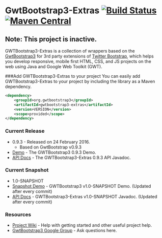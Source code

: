 # GwtBootstrap3-Extras [![Build Status](https://travis-ci.org/gwtbootstrap3/gwtbootstrap3-extras.svg?branch=master)](https://travis-ci.org/gwtbootstrap3/gwtbootstrap3-extras) [![Maven Central](https://maven-badges.herokuapp.com/maven-central/org.gwtbootstrap3/gwtbootstrap3-extras/badge.svg?style=flat-square)](https://maven-badges.herokuapp.com/maven-central/org.gwtbootstrap3/gwtbootstrap3-extras/)

## Note: This project is inactive.

GWTBootstrap3-Extras is a collection of wrappers based on the [GwtBootstrap3](https://github.com/gwtbootstrap3/gwtbootstrap3) for 3rd party extensions of [Twitter Bootstrap](http://getbootstrap.com/), which helps you develop responsive, mobile first HTML, CSS, and JS projects on the web using Java and Google Web Toolkit (GWT). 

###Add GWTBootstrap3-Extras to your project
You can easily add GWTBootstrap3-Extras to your project by including the library as a Maven dependency.

```xml
<dependency>
    <groupId>org.gwtbootstrap3</groupId>
    <artifactId>gwtbootstrap3-extras</artifactId>
    <version>VERSION</version>
    <scope>provided</scope>
</dependency>
```
### Current Release
* 0.9.3 - Released on 24 February 2016. 
  * Based on GwtBootstrap v0.9.3
* [Demo](http://gwtbootstrap3.github.io/gwtbootstrap3-demo/) - The GWTBootstrap3 0.9.3 Demo.
* [API Docs](http://gwtbootstrap3.github.io/gwtbootstrap3-demo/extras-apidocs) - The GWTBootstrap3-Extras 0.9.3 API Javadoc.

### Current Snapshot
* 1.0-SNAPSHOT
* [Snapshot Demo](http://gwtbootstrap3.github.io/gwtbootstrap3-demo/snapshot) - GWTBootstrap3 v1.0-SNAPSHOT Demo. (Updated after every commit)
* [API Docs](http://gwtbootstrap3.github.io/gwtbootstrap3-demo/snapshot/extras-apidocs) - GWTBootstrap3-Extras v1.0-SNAPSHOT Javadoc. (Updated after every commit)

### Resources
* [Project Wiki](https://github.com/gwtbootstrap3/gwtbootstrap3-extras/wiki) - Help with getting started and other useful project help.
* [GwtBootstrap3 Google Group](https://groups.google.com/forum/?fromgroups#!forum/gwtbootstrap3) - Ask questions here.

